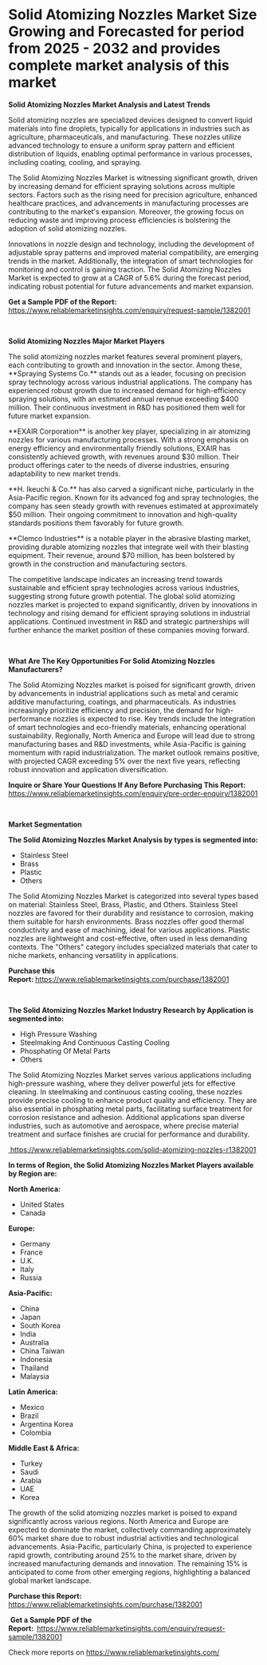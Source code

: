 <p><h1>Solid Atomizing Nozzles Market Size Growing and Forecasted for period from 2025 - 2032 and provides complete market analysis of this market</h1></p><p><strong>Solid Atomizing Nozzles Market Analysis and Latest Trends</strong></p>
<p><p>Solid atomizing nozzles are specialized devices designed to convert liquid materials into fine droplets, typically for applications in industries such as agriculture, pharmaceuticals, and manufacturing. These nozzles utilize advanced technology to ensure a uniform spray pattern and efficient distribution of liquids, enabling optimal performance in various processes, including coating, cooling, and spraying.</p><p>The Solid Atomizing Nozzles Market is witnessing significant growth, driven by increasing demand for efficient spraying solutions across multiple sectors. Factors such as the rising need for precision agriculture, enhanced healthcare practices, and advancements in manufacturing processes are contributing to the market's expansion. Moreover, the growing focus on reducing waste and improving process efficiencies is bolstering the adoption of solid atomizing nozzles.</p><p>Innovations in nozzle design and technology, including the development of adjustable spray patterns and improved material compatibility, are emerging trends in the market. Additionally, the integration of smart technologies for monitoring and control is gaining traction. The Solid Atomizing Nozzles Market is expected to grow at a CAGR of 5.6% during the forecast period, indicating robust potential for future advancements and market expansion.</p></p>
<p><strong>Get a Sample PDF of the Report:&nbsp;</strong> <a href="https://www.reliablemarketinsights.com/enquiry/request-sample/1382001?utm_campaign=3571&utm_medium=2&utm_source=Github&utm_content=ia&utm_term=11042025&utm_id=solid-atomizing-nozzles">https://www.reliablemarketinsights.com/enquiry/request-sample/1382001</a></p>
<p>&nbsp;</p>
<p><strong>Solid Atomizing Nozzles Major Market Players</strong></p>
<p><p>The solid atomizing nozzles market features several prominent players, each contributing to growth and innovation in the sector. Among these, **Spraying Systems Co.** stands out as a leader, focusing on precision spray technology across various industrial applications. The company has experienced robust growth due to increased demand for high-efficiency spraying solutions, with an estimated annual revenue exceeding $400 million. Their continuous investment in R&D has positioned them well for future market expansion.</p><p>**EXAIR Corporation** is another key player, specializing in air atomizing nozzles for various manufacturing processes. With a strong emphasis on energy efficiency and environmentally friendly solutions, EXAIR has consistently achieved growth, with revenues around $30 million. Their product offerings cater to the needs of diverse industries, ensuring adaptability to new market trends.</p><p>**H. Ikeuchi & Co.** has also carved a significant niche, particularly in the Asia-Pacific region. Known for its advanced fog and spray technologies, the company has seen steady growth with revenues estimated at approximately $50 million. Their ongoing commitment to innovation and high-quality standards positions them favorably for future growth.</p><p>**Clemco Industries** is a notable player in the abrasive blasting market, providing durable atomizing nozzles that integrate well with their blasting equipment. Their revenue, around $70 million, has been bolstered by growth in the construction and manufacturing sectors.</p><p>The competitive landscape indicates an increasing trend towards sustainable and efficient spray technologies across various industries, suggesting strong future growth potential. The global solid atomizing nozzles market is projected to expand significantly, driven by innovations in technology and rising demand for efficient spraying solutions in industrial applications. Continued investment in R&D and strategic partnerships will further enhance the market position of these companies moving forward.</p></p>
<p>&nbsp;</p>
<p><strong>What Are The Key Opportunities For Solid Atomizing Nozzles Manufacturers?</strong></p>
<p><p>The Solid Atomizing Nozzles market is poised for significant growth, driven by advancements in industrial applications such as metal and ceramic additive manufacturing, coatings, and pharmaceuticals. As industries increasingly prioritize efficiency and precision, the demand for high-performance nozzles is expected to rise. Key trends include the integration of smart technologies and eco-friendly materials, enhancing operational sustainability. Regionally, North America and Europe will lead due to strong manufacturing bases and R&D investments, while Asia-Pacific is gaining momentum with rapid industrialization. The market outlook remains positive, with projected CAGR exceeding 5% over the next five years, reflecting robust innovation and application diversification.</p></p>
<p><strong>Inquire or Share Your Questions If Any Before Purchasing This Report:</strong> <a href="https://www.reliablemarketinsights.com/enquiry/pre-order-enquiry/1382001?utm_campaign=3571&utm_medium=2&utm_source=Github&utm_content=ia&utm_term=11042025&utm_id=solid-atomizing-nozzles">https://www.reliablemarketinsights.com/enquiry/pre-order-enquiry/1382001</a></p>
<p>&nbsp;</p>
<p><strong>Market Segmentation</strong></p>
<p><strong>The Solid Atomizing Nozzles Market Analysis by types is segmented into:</strong></p>
<p><ul><li>Stainless Steel</li><li>Brass</li><li>Plastic</li><li>Others</li></ul></p>
<p><p>The Solid Atomizing Nozzles Market is categorized into several types based on material: Stainless Steel, Brass, Plastic, and Others. Stainless Steel nozzles are favored for their durability and resistance to corrosion, making them suitable for harsh environments. Brass nozzles offer good thermal conductivity and ease of machining, ideal for various applications. Plastic nozzles are lightweight and cost-effective, often used in less demanding contexts. The "Others" category includes specialized materials that cater to niche markets, enhancing versatility in applications.</p></p>
<p><strong>Purchase this Report:&nbsp;</strong><a href="https://www.reliablemarketinsights.com/purchase/1382001?utm_campaign=3571&utm_medium=2&utm_source=Github&utm_content=ia&utm_term=11042025&utm_id=solid-atomizing-nozzles">https://www.reliablemarketinsights.com/purchase/1382001</a></p>
<p>&nbsp;</p>
<p><strong>The Solid Atomizing Nozzles Market Industry Research by Application is segmented into:</strong></p>
<p><ul><li>High Pressure Washing</li><li>Steelmaking And Continuous Casting Cooling</li><li>Phosphating Of Metal Parts</li><li>Others</li></ul></p>
<p><p>The Solid Atomizing Nozzles Market serves various applications including high-pressure washing, where they deliver powerful jets for effective cleaning. In steelmaking and continuous casting cooling, these nozzles provide precise cooling to enhance product quality and efficiency. They are also essential in phosphating metal parts, facilitating surface treatment for corrosion resistance and adhesion. Additional applications span diverse industries, such as automotive and aerospace, where precise material treatment and surface finishes are crucial for performance and durability.</p></p>
<p><a href="https://www.reliablemarketinsights.com/solid-atomizing-nozzles-r1382001?utm_campaign=3571&utm_medium=2&utm_source=Github&utm_content=ia&utm_term=11042025&utm_id=solid-atomizing-nozzles">&nbsp;https://www.reliablemarketinsights.com/solid-atomizing-nozzles-r1382001</a></p>
<p><strong>In terms of Region, the Solid Atomizing Nozzles Market Players available by Region are:</strong></p>
<p>
    <p> <strong> North America: </strong>
        <ul>
            <li>United States</li>
            <li>Canada</li>
        </ul>
        </p> 
    <p> <strong> Europe: </strong>
        <ul>
            <li>Germany</li>
            <li>France</li>
            <li>U.K.</li>
            <li>Italy</li>
            <li>Russia</li>
        </ul>
        </p> 
    <p> <strong> Asia-Pacific: </strong>
        <ul>
            <li>China</li>
            <li>Japan</li>
            <li>South Korea</li>
            <li>India</li>
            <li>Australia</li>
            <li>China Taiwan</li>
            <li>Indonesia</li>
            <li>Thailand</li>
            <li>Malaysia</li>
        </ul>
        </p> 
    <p> <strong> Latin America: </strong>
        <ul>
            <li>Mexico</li>
            <li>Brazil</li>
            <li>Argentina Korea</li>
            <li>Colombia</li>
        </ul>
        </p> 
    <p> <strong> Middle East & Africa: </strong>
        <ul>
            <li>Turkey</li>
            <li>Saudi</li>
            <li>Arabia</li>
            <li>UAE</li>
            <li>Korea</li>
        </ul>
    </p>
    </p>
<p><p>The growth of the solid atomizing nozzles market is poised to expand significantly across various regions. North America and Europe are expected to dominate the market, collectively commanding approximately 60% market share due to robust industrial activities and technological advancements. Asia-Pacific, particularly China, is projected to experience rapid growth, contributing around 25% to the market share, driven by increased manufacturing demands and innovation. The remaining 15% is anticipated to come from other emerging regions, highlighting a balanced global market landscape.</p></p>
<p><strong>Purchase this Report: </strong><a href="https://www.reliablemarketinsights.com/purchase/1382001?utm_campaign=3571&utm_medium=2&utm_source=Github&utm_content=ia&utm_term=11042025&utm_id=solid-atomizing-nozzles">https://www.reliablemarketinsights.com/purchase/1382001</a></p>
<p>&nbsp;<strong>Get a Sample PDF of the Report:&nbsp;&nbsp;</strong><a href="https://www.reliablemarketinsights.com/enquiry/request-sample/1382001?utm_campaign=3571&utm_medium=2&utm_source=Github&utm_content=ia&utm_term=11042025&utm_id=solid-atomizing-nozzles">https://www.reliablemarketinsights.com/enquiry/request-sample/1382001</a></p>
<p><strong></strong></p>
<p>Check more reports on <a href="https://www.reliablemarketinsights.com/?utm_campaign=3571&utm_medium=2&utm_source=Github&utm_content=ia&utm_term=11042025&utm_id=solid-atomizing-nozzles">https://www.reliablemarketinsights.com/</a></p>